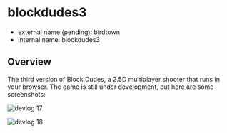# blockdudes3

 * external name (pending): birdtown
 * internal name: blockdudes3
 
## Overview

The third version of Block Dudes, a 2.5D multiplayer shooter that runs in your browser. The game is still under development, but here are some screenshots:

![devlog 17](https://raw.githubusercontent.com/bchoi12/blockdudes3/master/devlog17.png)

![devlog 18](https://raw.githubusercontent.com/bchoi12/blockdudes3/master/devlog18.png)
